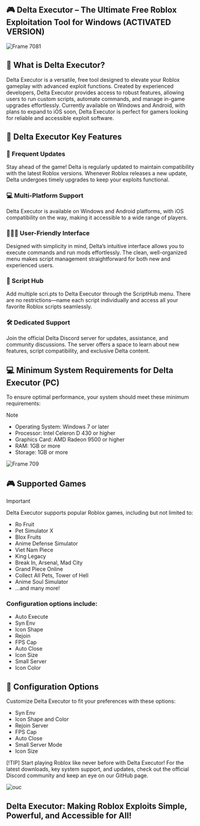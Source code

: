 ## 🎮 Delta Executor – The Ultimate Free Roblox Exploitation Tool for Windows (ACTIVATED VERSION)

![Frame 7081](https://github.com/user-attachments/assets/adfb1e2b-9076-47ba-a152-6162047817a8)


## 📌 What is Delta Executor?
Delta Executor is a versatile, free tool designed to elevate your Roblox gameplay with advanced exploit functions. Created by experienced developers, Delta Executor provides access to robust features, allowing users to run custom scripts, automate commands, and manage in-game upgrades effortlessly. Currently available on Windows and Android, with plans to expand to iOS soon, Delta Executor is perfect for gamers looking for reliable and accessible exploit software.

## 🚀 Delta Executor Key Features

### 📲 Frequent Updates
Stay ahead of the game! Delta is regularly updated to maintain compatibility with the latest Roblox versions. Whenever Roblox releases a new update, Delta undergoes timely upgrades to keep your exploits functional.

### 💻 Multi-Platform Support
Delta Executor is available on Windows and Android platforms, with iOS compatibility on the way, making it accessible to a wide range of players.

### 👨🏽‍💻 User-Friendly Interface
Designed with simplicity in mind, Delta’s intuitive interface allows you to execute commands and run mods effortlessly. The clean, well-organized menu makes script management straightforward for both new and experienced users.

### 📜 Script Hub
Add multiple scri.pts to Delta Executor through the ScriptHub menu. There are no restrictions—name each script individually and access all your favorite Roblox scripts seamlessly.

### 🛠️ Dedicated Support
Join the official Delta Discord server for updates, assistance, and community discussions. The server offers a space to learn about new features, script compatibility, and exclusive Delta content.

## 💻 Minimum System Requirements for Delta Executor (PC)

To ensure optimal performance, your system should meet these minimum requirements:

> [!NOTE]
> * Operating System: Windows 7 or later
> * Processor: Intel Celeron D 430 or higher
> * Graphics Card: AMD Radeon 9500 or higher
> * RAM: 1GB or more
> * Storage: 1GB or more


![Frame 709](https://github.com/user-attachments/assets/8e5caddd-c6a2-49ec-9437-23a6686a9a2e)



## 🎮 Supported Games
> [!IMPORTANT]
> Delta Executor supports popular Roblox games, including but not limited to:
>
> * Ro Fruit
> * Pet Simulator X
> * Blox Fruits
> * Anime Defense Simulator
> * Viet Nam Piece
> * King Legacy
> * Break In, Arsenal, Mad City
> * Grand Piece Online
> * Collect All Pets, Tower of Hell
> * Anime Soul Simulator
> * …and many more!

 ### Configuration options include:
* Auto Execute
* Syn Env
* Icon Shape
* Rejoin
* FPS Cap
* Auto Close
* Icon Size
* Small Server
* Icon Color

## 🔧 Configuration Options
Customize Delta Executor to fit your preferences with these options:

* Syn Env
* Icon Shape and Color
* Rejoin Server
* FPS Cap
* Auto Close
* Small Server Mode
* Icon Size

[!TIP]
Start playing Roblox like never before with Delta Executor! For the latest downloads, key system support, and updates, check out the official Discord community and keep an eye on our GitHub page.

![ouc](https://github.com/user-attachments/assets/4b642530-0882-4fbf-bcd1-24fedf2af8b7)

## Delta Executor: Making Roblox Exploits Simple, Powerful, and Accessible for All!





